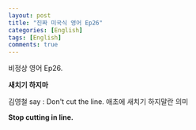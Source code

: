 ```yaml
---
layout: post
title: "진짜 미국식 영어 Ep26"
categories: [English]
tags: [English]
comments: true
---
```


비정상 영어 Ep26.

<b>새치기 하지마</b>

김영철 say : Don't cut the line. 애초에 새치기 하지말란 의미

<b>Stop cutting in line.</b>
